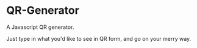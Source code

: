 QR-Generator
============

A Javascript QR generator.

Just type in what you'd like to see in QR form, and go on your merry way. 
